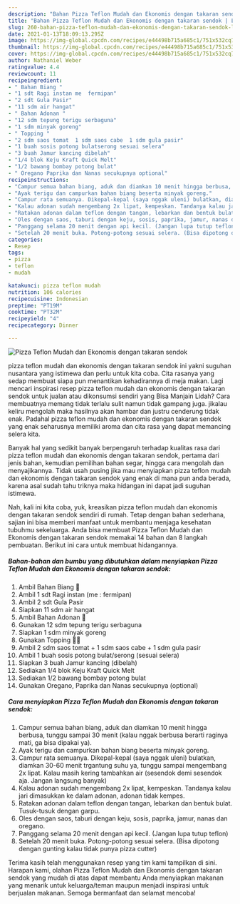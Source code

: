 ```yaml
---
description: "Bahan Pizza Teflon Mudah dan Ekonomis dengan takaran sendok | Langkah Membuat Pizza Teflon Mudah dan Ekonomis dengan takaran sendok Yang Paling Enak"
title: "Bahan Pizza Teflon Mudah dan Ekonomis dengan takaran sendok | Langkah Membuat Pizza Teflon Mudah dan Ekonomis dengan takaran sendok Yang Paling Enak"
slug: 260-bahan-pizza-teflon-mudah-dan-ekonomis-dengan-takaran-sendok-langkah-membuat-pizza-teflon-mudah-dan-ekonomis-dengan-takaran-sendok-yang-paling-enak
date: 2021-01-13T18:09:13.295Z
image: https://img-global.cpcdn.com/recipes/e44498b715a685c1/751x532cq70/pizza-teflon-mudah-dan-ekonomis-dengan-takaran-sendok-foto-resep-utama.jpg
thumbnail: https://img-global.cpcdn.com/recipes/e44498b715a685c1/751x532cq70/pizza-teflon-mudah-dan-ekonomis-dengan-takaran-sendok-foto-resep-utama.jpg
cover: https://img-global.cpcdn.com/recipes/e44498b715a685c1/751x532cq70/pizza-teflon-mudah-dan-ekonomis-dengan-takaran-sendok-foto-resep-utama.jpg
author: Nathaniel Weber
ratingvalue: 4.4
reviewcount: 11
recipeingredient:
- " Bahan Biang "
- "1 sdt Ragi instan me  fermipan"
- "2 sdt Gula Pasir"
- "11 sdm air hangat"
- " Bahan Adonan "
- "12 sdm tepung terigu serbaguna"
- "1 sdm minyak goreng"
- " Topping "
- "2 sdm saos tomat  1 sdm saos cabe  1 sdm gula pasir"
- "1 buah sosis potong bulatserong sesuai selera"
- "3 buah Jamur kancing dibelah"
- "1/4 blok Keju Kraft Quick Melt"
- "1/2 bawang bombay potong bulat"
- " Oregano Paprika dan Nanas secukupnya optional"
recipeinstructions:
- "Campur semua bahan biang, aduk dan diamkan 10 menit hingga berbusa, tunggu sampai 30 menit (kalau nggak berbusa berarti raginya mati, ga bisa dipakai ya)."
- "Ayak terigu dan campurkan bahan biang beserta minyak goreng."
- "Campur rata semuanya. Dikepal-kepal (saya nggak uleni) bulatkan, diamkan 30-60 menit trgantung suhu ya, tunggu sampai mengembang 2x lipat. Kalau masih kering tambahkan air (sesendok demi sesendok aja. Jangan langsung banyak)"
- "Kalau adonan sudah mengembang 2x lipat, kempeskan. Tandanya kalau jari dimasukkan ke dalam adonan, adonan tidak kempes."
- "Ratakan adonan dalam teflon dengan tangan, lebarkan dan bentuk bulat. Tusuk-tusuk dengan garpu."
- "Oles dengan saos, taburi dengan keju, sosis, paprika, jamur, nanas dan oregano."
- "Panggang selama 20 menit dengan api kecil. (Jangan lupa tutup teflon)"
- "Setelah 20 menit buka. Potong-potong sesuai selera. (Bisa dipotong dengan gunting kalau tidak punya pizza cutter)"
categories:
- Resep
tags:
- pizza
- teflon
- mudah

katakunci: pizza teflon mudah 
nutrition: 106 calories
recipecuisine: Indonesian
preptime: "PT19M"
cooktime: "PT32M"
recipeyield: "4"
recipecategory: Dinner

---
```



![Pizza Teflon Mudah dan Ekonomis dengan takaran sendok](https://img-global.cpcdn.com/recipes/e44498b715a685c1/751x532cq70/pizza-teflon-mudah-dan-ekonomis-dengan-takaran-sendok-foto-resep-utama.jpg)


pizza teflon mudah dan ekonomis dengan takaran sendok ini yakni suguhan nusantara yang istimewa dan perlu untuk kita coba. Cita rasanya yang sedap membuat siapa pun menantikan kehadirannya di meja makan.
Lagi mencari inspirasi resep pizza teflon mudah dan ekonomis dengan takaran sendok untuk jualan atau dikonsumsi sendiri yang Bisa Manjain Lidah? Cara membuatnya memang tidak terlalu sulit namun tidak gampang juga. jikalau keliru mengolah maka hasilnya akan hambar dan justru cenderung tidak enak. Padahal pizza teflon mudah dan ekonomis dengan takaran sendok yang enak seharusnya memiliki aroma dan cita rasa yang dapat memancing selera kita.

Banyak hal yang sedikit banyak berpengaruh terhadap kualitas rasa dari pizza teflon mudah dan ekonomis dengan takaran sendok, pertama dari jenis bahan, kemudian pemilihan bahan segar, hingga cara mengolah dan menyajikannya. Tidak usah pusing jika mau menyiapkan pizza teflon mudah dan ekonomis dengan takaran sendok yang enak di mana pun anda berada, karena asal sudah tahu triknya maka hidangan ini dapat jadi suguhan istimewa.




Nah, kali ini kita coba, yuk, kreasikan pizza teflon mudah dan ekonomis dengan takaran sendok sendiri di rumah. Tetap dengan bahan sederhana, sajian ini bisa memberi manfaat untuk membantu menjaga kesehatan tubuhmu sekeluarga. Anda bisa membuat Pizza Teflon Mudah dan Ekonomis dengan takaran sendok memakai 14 bahan dan 8 langkah pembuatan. Berikut ini cara untuk membuat hidangannya.

<!--inarticleads1-->

##### Bahan-bahan dan bumbu yang dibutuhkan dalam menyiapkan Pizza Teflon Mudah dan Ekonomis dengan takaran sendok:

1. Ambil  Bahan Biang 🥠
1. Ambil 1 sdt Ragi instan (me : fermipan)
1. Ambil 2 sdt Gula Pasir
1. Siapkan 11 sdm air hangat
1. Ambil  Bahan Adonan 🍕
1. Gunakan 12 sdm tepung terigu serbaguna
1. Siapkan 1 sdm minyak goreng
1. Gunakan  Topping 🥓🧀
1. Ambil 2 sdm saos tomat + 1 sdm saos cabe + 1 sdm gula pasir
1. Ambil 1 buah sosis potong bulat/serong (sesuai selera)
1. Siapkan 3 buah Jamur kancing (dibelah)
1. Sediakan 1/4 blok Keju Kraft Quick Melt
1. Sediakan 1/2 bawang bombay potong bulat
1. Gunakan  Oregano, Paprika dan Nanas secukupnya (optional)




<!--inarticleads2-->

##### Cara menyiapkan Pizza Teflon Mudah dan Ekonomis dengan takaran sendok:

1. Campur semua bahan biang, aduk dan diamkan 10 menit hingga berbusa, tunggu sampai 30 menit (kalau nggak berbusa berarti raginya mati, ga bisa dipakai ya).
1. Ayak terigu dan campurkan bahan biang beserta minyak goreng.
1. Campur rata semuanya. Dikepal-kepal (saya nggak uleni) bulatkan, diamkan 30-60 menit trgantung suhu ya, tunggu sampai mengembang 2x lipat. Kalau masih kering tambahkan air (sesendok demi sesendok aja. Jangan langsung banyak)
1. Kalau adonan sudah mengembang 2x lipat, kempeskan. Tandanya kalau jari dimasukkan ke dalam adonan, adonan tidak kempes.
1. Ratakan adonan dalam teflon dengan tangan, lebarkan dan bentuk bulat. Tusuk-tusuk dengan garpu.
1. Oles dengan saos, taburi dengan keju, sosis, paprika, jamur, nanas dan oregano.
1. Panggang selama 20 menit dengan api kecil. (Jangan lupa tutup teflon)
1. Setelah 20 menit buka. Potong-potong sesuai selera. (Bisa dipotong dengan gunting kalau tidak punya pizza cutter)




Terima kasih telah menggunakan resep yang tim kami tampilkan di sini. Harapan kami, olahan Pizza Teflon Mudah dan Ekonomis dengan takaran sendok yang mudah di atas dapat membantu Anda menyiapkan makanan yang menarik untuk keluarga/teman maupun menjadi inspirasi untuk berjualan makanan. Semoga bermanfaat dan selamat mencoba!
